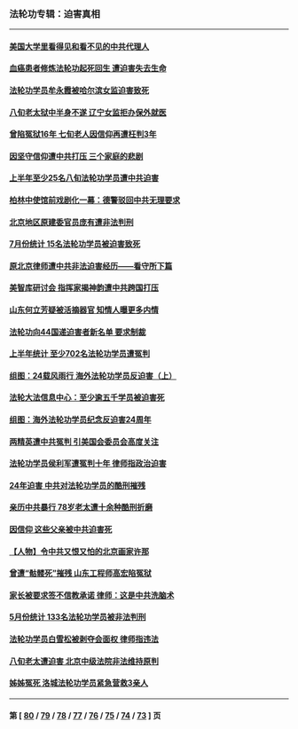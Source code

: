 ### 法轮功专辑：迫害真相
---
#### [美国大学里看得见和看不见的中共代理人](../../pages/nf4379/n14058369.md?08230430) 
#### [血癌患者修炼法轮功起死回生 遭迫害失去生命](../../pages/nf4379/n14056761.md?08230430) 
#### [法轮功学员牟永霞被哈尔滨女监迫害致死](../../pages/nf4379/n14056172.md?08230430) 
#### [八旬老太狱中半身不遂 辽宁女监拒办保外就医](../../pages/nf4379/n14055233.md?08230430) 
#### [曾陷冤狱16年 七旬老人因信仰再遭枉判3年](../../pages/nf4379/n14054516.md?08230430) 
#### [因坚守信仰遭中共打压 三个家庭的悲剧](../../pages/nf4379/n14053714.md?08230430) 
#### [上半年至少25名八旬法轮功学员遭中共迫害](../../pages/nf4379/n14048655.md?08230430) 
#### [柏林中使馆前戏剧化一幕：德警驳回中共无理要求](../../pages/nf4379/n14050320.md?08230430) 
#### [北京地区原建委官员庞有遭非法判刑](../../pages/nf4379/n14049897.md?08230430) 
#### [7月份统计 15名法轮功学员被迫害致死](../../pages/nf4379/n14048158.md?08230430) 
#### [原北京律师遭中共非法迫害经历——看守所下篇](../../pages/nf4379/n14040009.md?08230430) 
#### [美智库研讨会 指挥家揭神韵遭中共跨国打压](../../pages/nf4379/n14048476.md?08230430) 
#### [山东何立芳疑被活摘器官 知情人曝更多内情](../../pages/nf4379/n14047530.md?08230430) 
#### [法轮功向44国递迫害者新名单 要求制裁](../../pages/nf4379/n14046082.md?08230430) 
#### [上半年统计 至少702名法轮功学员遭冤判](../../pages/nf4379/n14045278.md?08230430) 
#### [组图：24载风雨行 海外法轮功学员反迫害（上）](../../pages/nf4379/n14031583.md?08230430) 
#### [法轮大法信息中心：至少逾五千学员被迫害死](../../pages/nf4379/n14043255.md?08230430) 
#### [组图：海外法轮功学员纪念反迫害24周年](../../pages/nf4379/n14037675.md?08230430) 
#### [两精英遭中共冤判 引美国会委员会高度关注](../../pages/nf4379/n14026429.md?08230430) 
#### [法轮功学员侯利军遭冤判十年 律师指政治迫害](../../pages/nf4379/n14020465.md?08230430) 
#### [24年迫害 中共对法轮功学员的酷刑摧残](../../pages/nf4379/n14016856.md?08230430) 
#### [亲历中共暴行 78岁老太遭十余种酷刑折磨](../../pages/nf4379/n14016167.md?08230430) 
#### [因信仰 这些父亲被中共迫害死](../../pages/nf4379/n14015381.md?08230430) 
#### [【人物】令中共又恨又怕的北京画家许那](../../pages/nf4379/n14015698.md?08230430) 
#### [曾遭“骷髅死”摧残 山东工程师高宏陷冤狱](../../pages/nf4379/n14014585.md?08230430) 
#### [家长被要求签不信教承诺 律师：这是中共洗脑术](../../pages/nf4379/n14014255.md?08230430) 
#### [5月份统计 133名法轮功学员被非法判刑](../../pages/nf4379/n14013124.md?08230430) 
#### [法轮功学员白雪松被剥夺会面权 律师指违法](../../pages/nf4379/n14012545.md?08230430) 
#### [八旬老太遭迫害 北京中级法院非法维持原判](../../pages/nf4379/n14011579.md?08230430) 
#### [姊姊冤死 洛城法轮功学员紧急营救3亲人](../../pages/nf4379/n14011859.md?08230430) 

---
#### 第 [ [80](./80.md?08230430) / [79](./79.md?08230430) / [78](./78.md?08230430) / [77](./77.md?08230430) / [76](./76.md?08230430) / [75](./75.md?08230430) / [74](./74.md?08230430) / [73](./73.md?08230430) ] 页
